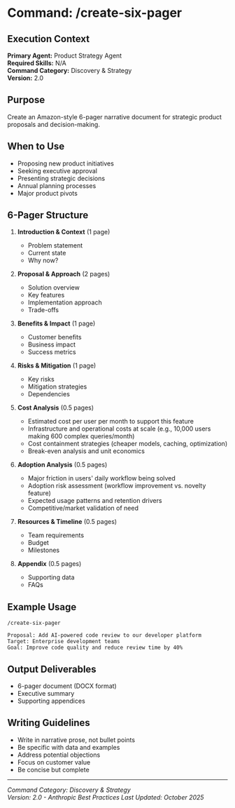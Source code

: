 # Command: /create-six-pager

## Execution Context
**Primary Agent:** Product Strategy Agent  
**Required Skills:** N/A  
**Command Category:** Discovery & Strategy  
**Version:** 2.0

## Purpose
Create an Amazon-style 6-pager narrative document for strategic product proposals and decision-making.

## When to Use
- Proposing new product initiatives
- Seeking executive approval
- Presenting strategic decisions
- Annual planning processes
- Major product pivots

## 6-Pager Structure
1. **Introduction & Context** (1 page)
   - Problem statement
   - Current state
   - Why now?

2. **Proposal & Approach** (2 pages)
   - Solution overview
   - Key features
   - Implementation approach
   - Trade-offs

3. **Benefits & Impact** (1 page)
   - Customer benefits
   - Business impact
   - Success metrics

4. **Risks & Mitigation** (1 page)
   - Key risks
   - Mitigation strategies
   - Dependencies

5. **Cost Analysis** (0.5 pages)
   - Estimated cost per user per month to support this feature
   - Infrastructure and operational costs at scale (e.g., 10,000 users making 600 complex queries/month)
   - Cost containment strategies (cheaper models, caching, optimization)
   - Break-even analysis and unit economics

6. **Adoption Analysis** (0.5 pages)
   - Major friction in users' daily workflow being solved
   - Adoption risk assessment (workflow improvement vs. novelty feature)
   - Expected usage patterns and retention drivers
   - Competitive/market validation of need

7. **Resources & Timeline** (0.5 pages)
   - Team requirements
   - Budget
   - Milestones

8. **Appendix** (0.5 pages)
   - Supporting data
   - FAQs

## Example Usage
```
/create-six-pager

Proposal: Add AI-powered code review to our developer platform
Target: Enterprise development teams
Goal: Improve code quality and reduce review time by 40%
```


## Output Deliverables
- 6-pager document (DOCX format)
- Executive summary
- Supporting appendices

## Writing Guidelines
- Write in narrative prose, not bullet points
- Be specific with data and examples
- Address potential objections
- Focus on customer value
- Be concise but complete

---
*Command Category: Discovery & Strategy*  
*Version: 2.0 - Anthropic Best Practices*
*Last Updated: October 2025*
